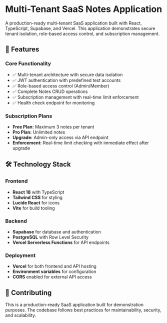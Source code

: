 # Multi-Tenant SaaS Notes Application

A production-ready multi-tenant SaaS application built with React, TypeScript, Supabase, and Vercel. This application demonstrates secure tenant isolation, role-based access control, and subscription management.

## 🚀 Features

### Core Functionality
- ✅ Multi-tenant architecture with secure data isolation
- ✅ JWT authentication with predefined test accounts
- ✅ Role-based access control (Admin/Member)
- ✅ Complete Notes CRUD operations
- ✅ Subscription management with real-time limit enforcement
- ✅ Health check endpoint for monitoring

### Subscription Plans
- **Free Plan:** Maximum 3 notes per tenant
- **Pro Plan:** Unlimited notes
- **Upgrade:** Admin-only access via API endpoint
- **Enforcement:** Real-time limit checking with immediate effect after upgrade

## 🛠️ Technology Stack

### Frontend
- **React 18** with TypeScript
- **Tailwind CSS** for styling
- **Lucide React** for icons
- **Vite** for build tooling

### Backend
- **Supabase** for database and authentication
- **PostgreSQL** with Row Level Security
- **Vercel Serverless Functions** for API endpoints

### Deployment
- **Vercel** for both frontend and API hosting
- **Environment variables** for configuration
- **CORS** enabled for external API access

## 🤝 Contributing

This is a production-ready SaaS application built for demonstration purposes. The codebase follows best practices for maintainability, security, and scalability.
